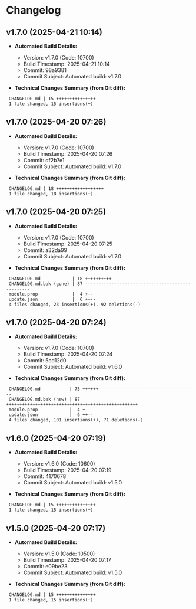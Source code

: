 # Changelog

## v1.7.0 (2025-04-21 10:14)

* **Automated Build Details:**
    * Version: v1.7.0 (Code: 10700)
    * Build Timestamp: 2025-04-21 10:14
    * Commit: 98a9381
    * Commit Subject: Automated build: v1.7.0

* **Technical Changes Summary (from Git diff):**
```
 CHANGELOG.md | 15 +++++++++++++++
 1 file changed, 15 insertions(+)
```


## v1.7.0 (2025-04-20 07:26)

* **Automated Build Details:**
    * Version: v1.7.0 (Code: 10700)
    * Build Timestamp: 2025-04-20 07:26
    * Commit: df2b7e1
    * Commit Subject: Automated build: v1.7.0

* **Technical Changes Summary (from Git diff):**
```
 CHANGELOG.md | 18 ++++++++++++++++++
 1 file changed, 18 insertions(+)
```


## v1.7.0 (2025-04-20 07:25)

* **Automated Build Details:**
    * Version: v1.7.0 (Code: 10700)
    * Build Timestamp: 2025-04-20 07:25
    * Commit: a32da99
    * Commit Subject: Automated build: v1.7.0

* **Technical Changes Summary (from Git diff):**
```
 CHANGELOG.md            | 18 ++++++++++
 CHANGELOG.md.bak (gone) | 87 -------------------------------------------------
 module.prop             |  4 +--
 update.json             |  6 ++--
 4 files changed, 23 insertions(+), 92 deletions(-)
```


## v1.7.0 (2025-04-20 07:24)

* **Automated Build Details:**
    * Version: v1.7.0 (Code: 10700)
    * Build Timestamp: 2025-04-20 07:24
    * Commit: 5cd12d0
    * Commit Subject: Automated build: v1.6.0

* **Technical Changes Summary (from Git diff):**
```
 CHANGELOG.md           | 75 ++++++-------------------------------------
 CHANGELOG.md.bak (new) | 87 ++++++++++++++++++++++++++++++++++++++++++++++++++
 module.prop            |  4 +--
 update.json            |  6 ++--
 4 files changed, 101 insertions(+), 71 deletions(-)
```


## v1.6.0 (2025-04-20 07:19)

* **Automated Build Details:**
    * Version: v1.6.0 (Code: 10600)
    * Build Timestamp: 2025-04-20 07:19
    * Commit: 4170678
    * Commit Subject: Automated build: v1.5.0

* **Technical Changes Summary (from Git diff):**
```
 CHANGELOG.md | 15 +++++++++++++++
 1 file changed, 15 insertions(+)
```


## v1.5.0 (2025-04-20 07:17)

* **Automated Build Details:**
    * Version: v1.5.0 (Code: 10500)
    * Build Timestamp: 2025-04-20 07:17
    * Commit: e09be23
    * Commit Subject: Automated build: v1.5.0

* **Technical Changes Summary (from Git diff):**
```
 CHANGELOG.md | 15 +++++++++++++++
 1 file changed, 15 insertions(+)
```
